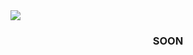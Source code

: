 

<a href="https://google.com">
  <picture>
    <source media="(prefers-color-scheme: dark)" srcset="https://i.imgur.com/Mqg75kE.jpeg">
    <img src="https://i.imgur.com/Mqg75kE.jpeg">
  </picture>
</a>


<h3 align="center">SOON</h3>

